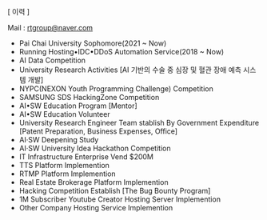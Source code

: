 [ 이력 ]

Mail : rtgroup@naver.com
- Pai Chai University Sophomore(2021 ~ Now)
- Running Hosting•IDC•DDoS Automation Service(2018 ~ Now)
- AI Data Competition
- University Research Activities [AI 기반의 수술 중 심장 및 혈관 장애 예측 시스템 개발]
- NYPC(NEXON Youth Programming Challenge) Competition
- SAMSUNG SDS HackingZone Competition
- AI•SW Education Program [Mentor]
- AI•SW Education Volunteer
- University Research Engineer Team stablish By Government Expenditure [Patent Preparation, Business Expenses, Office]
- AI·SW Deepening Study
- AI·SW University Idea Hackathon Competition
- IT Infrastructure Enterprise Vend $200M
- TTS Platform Implemention
- RTMP Platform Implemention
- Real Estate Brokerage Platform Implemention
- Hacking Competition Establish [The Bug Bounty Program]
- 1M Subscriber Youtube Creator Hosting Server Implemention
- Other Company Hosting Service Implemention
